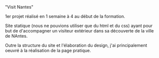 "Visit Nantes"

1er projet réalisé en 1 semaine à 4 au début de la formation.

Site statique (nous ne pouvions utiliser que du html et du css) ayant pour but de d'accompagner un visiteur extérieur dans sa découverte de la ville de NAntes.

Outre la structure du site et l'élaboration du design, j'ai principalement oeuvré à la réalisation de la page pratique.

